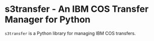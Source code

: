 # s3transfer - An IBM COS Transfer Manager for Python

`s3transfer` is a Python library for managing IBM COS transfers.
